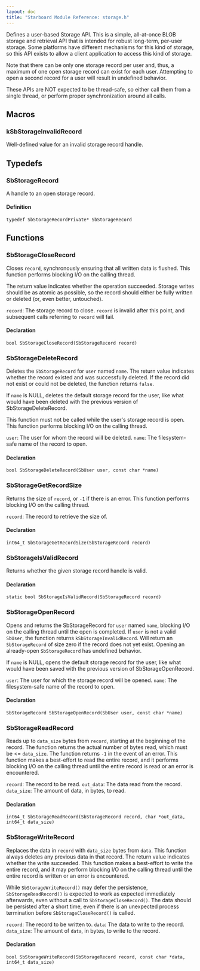 ```yaml
---
layout: doc
title: "Starboard Module Reference: storage.h"
---
```


Defines a user-based Storage API. This is a simple, all-at-once BLOB storage and
retrieval API that is intended for robust long-term, per-user storage. Some
platforms have different mechanisms for this kind of storage, so this API exists
to allow a client application to access this kind of storage.

Note that there can be only one storage record per user and, thus, a maximum of
one open storage record can exist for each user. Attempting to open a second
record for a user will result in undefined behavior.

These APIs are NOT expected to be thread-safe, so either call them from a single
thread, or perform proper synchronization around all calls.

## Macros ##

### kSbStorageInvalidRecord ###

Well-defined value for an invalid storage record handle.

## Typedefs ##

### SbStorageRecord ###

A handle to an open storage record.

#### Definition ####

```
typedef SbStorageRecordPrivate* SbStorageRecord
```

## Functions ##

### SbStorageCloseRecord ###

Closes `record`, synchronously ensuring that all written data is flushed. This
function performs blocking I/O on the calling thread.

The return value indicates whether the operation succeeded. Storage writes
should be as atomic as possible, so the record should either be fully written or
deleted (or, even better, untouched).

`record`: The storage record to close. `record` is invalid after this point, and
subsequent calls referring to `record` will fail.

#### Declaration ####

```
bool SbStorageCloseRecord(SbStorageRecord record)
```

### SbStorageDeleteRecord ###

Deletes the `SbStorageRecord` for `user` named `name`. The return value
indicates whether the record existed and was successfully deleted. If the record
did not exist or could not be deleted, the function returns `false`.

If `name` is NULL, deletes the default storage record for the user, like what
would have been deleted with the previous version of SbStorageDeleteRecord.

This function must not be called while the user's storage record is open. This
function performs blocking I/O on the calling thread.

`user`: The user for whom the record will be deleted. `name`: The filesystem-
safe name of the record to open.

#### Declaration ####

```
bool SbStorageDeleteRecord(SbUser user, const char *name)
```

### SbStorageGetRecordSize ###

Returns the size of `record`, or `-1` if there is an error. This function
performs blocking I/O on the calling thread.

`record`: The record to retrieve the size of.

#### Declaration ####

```
int64_t SbStorageGetRecordSize(SbStorageRecord record)
```

### SbStorageIsValidRecord ###

Returns whether the given storage record handle is valid.

#### Declaration ####

```
static bool SbStorageIsValidRecord(SbStorageRecord record)
```

### SbStorageOpenRecord ###

Opens and returns the SbStorageRecord for `user` named `name`, blocking I/O on
the calling thread until the open is completed. If `user` is not a valid
`SbUser`, the function returns `kSbStorageInvalidRecord`. Will return an
`SbStorageRecord` of size zero if the record does not yet exist. Opening an
already-open `SbStorageRecord` has undefined behavior.

If `name` is NULL, opens the default storage record for the user, like what
would have been saved with the previous version of SbStorageOpenRecord.

`user`: The user for which the storage record will be opened. `name`: The
filesystem-safe name of the record to open.

#### Declaration ####

```
SbStorageRecord SbStorageOpenRecord(SbUser user, const char *name)
```

### SbStorageReadRecord ###

Reads up to `data_size` bytes from `record`, starting at the beginning of the
record. The function returns the actual number of bytes read, which must be <=
`data_size`. The function returns `-1` in the event of an error. This function
makes a best-effort to read the entire record, and it performs blocking I/O on
the calling thread until the entire record is read or an error is encountered.

`record`: The record to be read. `out_data`: The data read from the record.
`data_size`: The amount of data, in bytes, to read.

#### Declaration ####

```
int64_t SbStorageReadRecord(SbStorageRecord record, char *out_data, int64_t data_size)
```

### SbStorageWriteRecord ###

Replaces the data in `record` with `data_size` bytes from `data`. This function
always deletes any previous data in that record. The return value indicates
whether the write succeeded. This function makes a best-effort to write the
entire record, and it may perform blocking I/O on the calling thread until the
entire record is written or an error is encountered.

While `SbStorageWriteRecord()` may defer the persistence,
`SbStorageReadRecord()` is expected to work as expected immediately afterwards,
even without a call to `SbStorageCloseRecord()`. The data should be persisted
after a short time, even if there is an unexpected process termination before
`SbStorageCloseRecord()` is called.

`record`: The record to be written to. `data`: The data to write to the record.
`data_size`: The amount of `data`, in bytes, to write to the record.

#### Declaration ####

```
bool SbStorageWriteRecord(SbStorageRecord record, const char *data, int64_t data_size)
```

